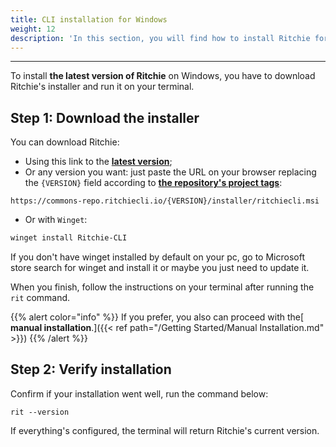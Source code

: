 ```yaml
---
title: CLI installation for Windows
weight: 12
description: 'In this section, you will find how to install Ritchie for Windows.'
---
```


---

To install **the latest version of Ritchie** on Windows, you have to download Ritchie's installer and run it on your terminal.

## Step 1: Download the installer

You can download Ritchie:

- Using this link to the [**latest version**](https://commons-repo.ritchiecli.io/latest/ritchiecli.msi);
- Or any version you want: just paste the URL on your browser replacing the `{VERSION}` field according to [**the repository's project tags**](https://github.com/ZupIT/ritchie-cli/tags):

```url
https://commons-repo.ritchiecli.io/{VERSION}/installer/ritchiecli.msi
```

- Or with `Winget`:

```bash
winget install Ritchie-CLI
```
If you don't have winget installed by default on your pc, go to Microsoft store search for winget and install it or maybe you just need to update it.

When you finish, follow the instructions on your terminal after running the `rit` command.

{{% alert color="info" %}}
If you prefer, you also can proceed with the[ **manual installation**.]({{< ref path="/Getting Started/Manual Installation.md" >}})
{{% /alert %}}

## Step 2: Verify installation

Confirm if your installation went well, run the command below:

```text
rit --version
```

If everything's configured, the terminal will return Ritchie's current version.
